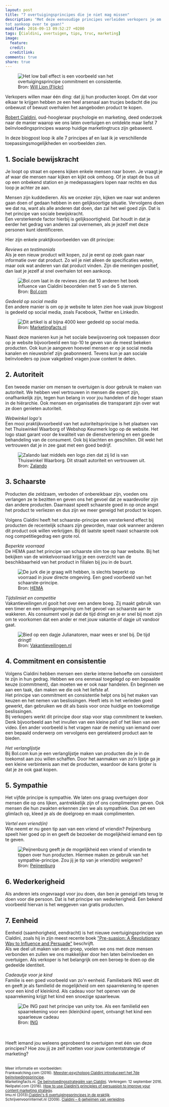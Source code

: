 ```yaml
---
layout: post
title: "7 overtuigingsprincipes die je niet mag missen"
description: "Met deze eenvoudige principes verleiden verkopers je om
tot aankoop over te gaan!"
modified: 2016-09-13 09:52:27 +0200
tags: [Cialdini, overtuigen, tips, truc, marketing]
image:
  feature: 
  credit: 
  creditlink: 
comments: true
share: true
---
```

<figure>
<img src="/images/cialdini-commitment.jpg" alt="Het low ball effect is
een voorbeeld van het overtuigingsprincipe commitment en consistentie.">
<figcaption>Bron: <a href="http://bit.ly/2cFoMSI">Will Lion (Flickr)
</a></figcaption>
</figure>


Verkopers willen maar één ding: dat jij hun producten koopt. Om dat
voor elkaar te krijgen hebben ze een heel arsenaal aan trucjes
bedacht die jou onbewust of bewust overhalen het aangeboden product te
kopen.

<a
href="https://www.google.nl/url?sa=t&rct=j&q=&esrc=s&source=web&cd=19&cad=rja&uact=8&ved=0ahUKEwiS29HWrpHPAhWJ2xoKHZ7cDqUQmhMImgEwEg&url=http%3A%2F%2Fnl.wikipedia.org%2Fwiki%2FRobert_Cialdini&usg=AFQjCNEL1AFPTExvEpzG375GRIm9FRBgDg&sig2=bFnTVJktOBcr-iFxwvwOpA&bvm=bv.132479545,d.d2s">Robert
Cialdini</a>, oud-hoogleraar psychologie en marketing, deed onderzoek
naar de manier waarop we ons laten overtuigen en ontdekte maar liefst
7 beïnvloedingsprincipes waarop huidige marketingtrucs zijn gebaseerd.

In deze blogpost loop ik alle 7 principes af en laat ik je
verschillende toepassingsmogelijkheden en voorbeelden zien. 

<h2>1. Sociale bewijskracht</h2>
Je loopt op straat en opeens kijken enkele mensen naar boven. Je
vraagt je af waar die mensen naar kijken en kijkt ook omhoog.
Of je stapt de bus uit op een onbekend station en je medepassagiers lopen
naar rechts en dus loop je achter ze aan.

Mensen zijn kuddedieren. Als we onzeker zijn, kijken we naar wat
anderen gaan doen of gedaan hebben in een gelijksoortige
situatie. Vervolgens doen we dat na, want als alle anderen dat doen,
dan zal het wel goed zijn. Dat is het principe van sociale
bewijskracht.<br>
Een versterkende factor hierbij is
gelijksoortigheid. Dat houdt in dat je eerder het gedrag van anderen
zal overnemen, als je jezelf met deze personen kunt identificeren.

Hier zijn enkele praktijkvoorbeelden van dit principe:<br>

<em>Reviews en testimonials</em><br>
Als je een nieuw product wilt kopen, zul je eerst op zoek gaan naar
informatie over dat product. Zo wil je niet alleen de specificaties
weten, maar ook wat anderen van dat product vinden. Zijn die meningen
positief, dan laat je jezelf al snel overhalen tot een aankoop.

<figure>
<img src="/images/bol-socialebewijsvoering.jpg" alt="Bol.com laat in
de reviews zien dat 10 anderen het boek Influence van Cialdini
beoordelen met 5 van de 5 sterren.">
<figcaption>Bron: <a href="https://www.bol.com/nl/p/invloed/1001004006860654/?country=BE&suggestionType=typedsearch">Bol.com
</a></figcaption>
</figure>

<em>Gedeeld op social media</em><br>
Een andere manier is om op je website te laten zien hoe vaak jouw
blogpost is gedeeld op social media, zoals Facebook, Twitter en
LinkedIn.

<figure>
<img src="/images/marketingfacts-socialebewijsvoering.png" alt="Dit
artikel is al bijna 4000 keer gedeeld op social media.">
<figcaption>Bron: <a href="http://www.marketingfacts.nl/P10">Marketingfacts.nl</a></figcaption>
</figure>

Naast deze manieren kun je het sociale bewijsvoering ook toepassen
door op je website bijvoorbeeld een top-10 te geven van de meest
bekeken producten. Ook kun je aangeven hoeveel mensen er op je social
media kanalen en nieuwsbrief zijn geabonneerd. Tevens kun je aan sociale beïnvloeders
op jouw vakgebied vragen jouw content te delen. 


<h2>2. Autoriteit</h2>
Een tweede manier om mensen te overtuigen is door gebruik te maken van
autoriteit. We hebben veel vertrouwen in mensen die expert zijn,
onafhankelijk zijn, tegen hun belang in voor jou handelen of die hoger
staan in de hiërarchie. Ook mensen en organisaties die transparant
zijn over wat ze doen genieten autoriteit. 

<em>Webwinkel logo's</em><br>
Een mooi praktijkvoorbeeld van het autoriteitsprincipe is het plaatsen
van het Thuiswinkel Waarborg of Webshop Keurmerk logo op de website. Het logo staat garant voor de kwaliteit
van de dienstverlening en een goede behandeling van de consument. Ook
bij klachten en geschillen. Dit wekt het vertrouwen dat je in zee gaat
met een goed bedrijf. 

<figure>
<img src="/images/zalando-autoriteit.png" alt="Zalando laat middels
een logo zien dat zij lid is van Thuiswinkel Waarborg. Dit straalt
autoriteit en vertrouwen uit. ">
<figcaption>Bron: <a href="https://www.zalando.nl/">Zalando
</a></figcaption>
</figure>



<h2>3. Schaarste</h2>
Producten die zeldzaam, verboden of onbereikbaar zijn, voeden ons
verlangen ze te bezitten en geven ons het gevoel dat ze waardevoller
zijn dan andere producten. Daarnaast speelt schaarste goed in op onze
angst het product te verliezen en dus zijn we meer geneigd het product
te kopen.

Volgens Cialdini heeft het schaarste-principe een versterkend effect
bij producten de recentelijk schaars zijn geworden, maar ook wanneer anderen
dit product ook willen verkrijgen. Bij dit laatste speelt naast
schaarste ook nog competitiegedrag een grote rol. 
<br>


<em>Beperkte voorraad</em><br>
De HEMA past het principe van schaarste slim toe op haar website. Bij
het bekijken van de winkelvoorraad krijg je een overzicht van de
beschikbaarheid van het product in filialen bij jou in de buurt. 

<figure>
<img src="/images/hema-schaarste.jpg" alt="De jurk die je graag wilt hebben, is
slechts beperkt op voorraad in jouw directe omgeving. Een goed
voorbeeld van het schaarste-principe.">
<figcaption>Bron: <a href="http://www.hema.nl/">HEMA
</a></figcaption>
</figure>

<em>Tijdslimiet en competitie</em><br>
Vakantieveilingen.nl gooit het over een andere boeg. Zij maakt gebruik van een timer en
een veilingomgeving om het gevoel van schaarste aan te wakkeren. Als consument voel je dat de tijd
dringt en je er snel bij moet zijn om te voorkomen dat een ander er
met jouw vakantie of dagje uit vandoor gaat.

<figure>
<img src="/images/vakantieveilingen-schaarste.jpg" alt="Bied op een
dagje Julianatoren, maar wees er snel bij. De tijd dringt!">
<figcaption>Bron: <a href="https://www.vakantieveilingen.nl/dagje-weg/pretparken.html">Vakantieveilingen.nl
</a></figcaption>
</figure>


<h2>4. Commitment en consistentie</h2>
Volgens Cialdini hebben mensen een sterke interne behoefte om
consistent te zijn in hun gedrag. Hebben we ons eenmaal toegelegd op
een bepaalde keuze (commitment), dan moeten we er ook naar
handelen. En beginnen we aan een taak, dan maken we die ook het liefste af.<br>
Het principe van commitment en consistentie helpt ons bij het maken
van keuzen en het nemen van beslissingen. Heeft iets in het verleden
goed gewerkt, dan gebruiken we dit als basis voor onze huidige en
toekomstige beslissingen.<br>
Bij verkopers werkt dit principe door stap voor stap commitment te
kweken. Denk bijvoorbeeld aan het invullen van een kleine poll of het
liken van een video. Een ander voorbeeld is het vragen naar de mening
van iemand over een bepaald onderwerp om vervolgens een gerelateerd
product aan te bieden.

<em>Het verlanglijstje</em><br>
Bij Bol.com kun je een verlanglijstje maken van producten die je in de
toekomst aan zou willen schaffen. Door het aanmaken van zo'n lijstje
ga je een kleine verbintenis aan met de producten, waardoor de kans
groter is dat je ze ook gaat kopen.

<h2>5. Sympathie</h2>
Het vijfde principe is sympathie. We laten ons graag overtuigen door
mensen die op ons lijken, aantrekkelijk zijn of ons complimenten
geven. Ook mensen die hun zwakten erkennen zien we als sympathiek.
Dus zet een glimlach op, kleed je als de doelgroep en maak
complimenten.


<em>Vertel een vriend(in)</em><br>
Wie neemt er nu geen tip aan van een vriend of vriendin? Peijnenburg
speelt hier goed op in en geeft de bezoeker de mogelijkheid iemand een
tip te geven. 

<figure>
<img src="/images/peijnenburg-sympathie.png" alt="Peijnenburg geeft je
de mogelijkheid een vriend of vriendin te tippen over hun
producten. Hiermee maken ze gebruik van het sympathie-principe. Zou
jij je tip van je vriend(in) weigeren?">
<figcaption>Bron: <a href="http://www.peijnenburg.nl/nl/pages/vertel_een_vriend_in">Peijnenburg
</a></figcaption>
</figure>

<h2>6. Wederkerigheid</h2>
Als anderen iets ongevraagd voor jou doen, dan ben je geneigd iets
terug te doen voor die persoon. Dat is het principe van
wederkerigheid. Een bekend voorbeeld hiervan is het weggeven van
gratis producten.
 

<h2>7. Eenheid</h2>
Eenheid (saamhorigheid, eendracht) is het
nieuwe overtuigingsprincipe van Cialdini, zoals hij in zijn
meest recente boek <a href="https://www.bol.com/nl/p/pre-suasion-de-kracht-van-timing/9200000059203248/?Referrer=ADVNLGOO002008I-G-28411050395-S-18283950120-9200000059203248">"Pre-suasion: A Revolutionary Way to Influence
and Persuade"</a> beschrijft.<br>
Als we deel uit maken van een groep, voelen we ons met deze mensen
verbonden en zullen we ons makkelijker door hen laten beïnvloeden en
overtuigen. Als verkoper is het belangrijk om een beroep te doen op die gedeelde
identiteit. 

<em>Cadeautje voor je kind</em><br>
Familie is een goed voorbeeld van zo'n eenheid. Familiebank ING weet dit en
geeft je als familielid de mogelijkheid om een spaarrekening te openen
voor een kind of kleinkind. Als cadeau voor het openen van de
spaarrekening krijgt het kind een snoezige spaarleeuw.

<figure>
<img src="/images/ing-unity.jpg" alt="De ING past het principe van
unity toe. Als een familielid een spaarrekening voor een (klein)kind
opent, ontvangt het kind een spaarleeuw cadeau">
<figcaption>Bron: <a href="https://www.ing.nl/particulier/kinderen/rekeningen-voor-uw-kind/groei-groter-rekening/index.html">ING
</a></figcaption>
</figure>

<br><br>
Heeft iemand jou weleens geprobeerd te overtuigen met één van deze
principes? Hoe zou jij ze zelf inzetten voor jouw contentstrategie of marketing?
<br><br>

<small>Meer informatie en voorbeelden:<br>
Frankwatching.com (2016). <a href="https://www.frankwatching.com/archive/2016/09/08/meester-psycholoog-cialdini-introduceert-het-7de-beinvloedingsprincipe/">Meester-psycholoog Cialdini introduceert het 7de beïnvloedingsprincipe</a>.<br>
Marketingfacts.nl. <a
href="http://www.marketingfacts.nl/topic/de-be%C3%AFnvloedingsprincipes-van-cialdini#">De
beïnvloedingsstrategiën van Cialdini</a>. Verkregen: 12 september 2016.<br>
Neilpatel.com (2016). <a href="http://neilpatel.com/2016/04/05/how-to-use-cialdinis-principles-of-persuasion-to-improve-your-content-marketing-strategy/">How to use Cialdini’s principles of persuasion to improve your content marketing strategy</a>.<br>
Imu.nl (2013).<a
href="https://imu.nl/sales/cialdinis-6-beinvloedingswapens/">Cialdini's
6 overtuigingsprincipes in de praktijk</a>.<br>
Schrijvenvoorinternet.nl (2009). <a href="http://www.schrijvenvoorinternet.nl/2009/01/26/de-6-geheimen-van-verleiding/">Cialdini – 6 geheimen van verleiding</a>.<br>

